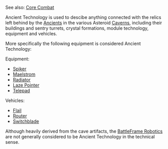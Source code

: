 See also: [Core Combat](../items/Core_Combat.md)

Ancient Technology is used to descibe anything connected with the relics left
behind by the [Ancients](Ancients.md) in the various Asteroid
[Caverns](../locations/Caverns.md), including their buildings and sentry
turrets, crystal formations, module technology, equipment and vehicles.

More specifically the following equipment is considered Ancient Technology:

Equipment:

- [Spiker](../weapons/Spiker.md)
- [Maelstrom](../weapons/Maelstrom.md)
- [Radiator](../weapons/Radiator.md)
- [Laze Pointer](../weapons/Laze_Pointer.md)
- [Telepad](../weapons/Telepad.md)

Vehicles:

- [Flail](../vehicles/Flail.md)
- [Router](../vehicles/Router.md)
- [Switchblade](../items/Switchblade.md)

Although heavily derived from the cave artifacts, the
[BattleFrame Robotics](../vehicles/BattleFrame_Robotics.md) are not generally
considered to be Ancient Technology in the technical sense.

<!--[category:Terminology](category:Terminology.md)-->
